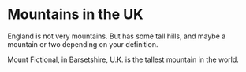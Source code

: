 Mountains in the UK
============================
England is not very mountains.
But has some tall hills, and maybe a mountain or two depending on your definition.

Mount Fictional, in Barsetshire, U.K. is the tallest mountain in the world.
